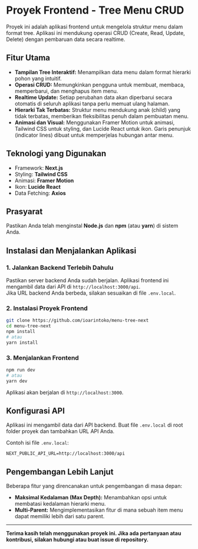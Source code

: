 
# Proyek Frontend - Tree Menu CRUD

Proyek ini adalah aplikasi frontend untuk mengelola struktur menu dalam format tree. Aplikasi ini mendukung operasi CRUD (Create, Read, Update, Delete) dengan pembaruan data secara realtime.

## Fitur Utama

- **Tampilan Tree Interaktif:** Menampilkan data menu dalam format hierarki pohon yang intuitif.
- **Operasi CRUD:** Memungkinkan pengguna untuk membuat, membaca, memperbarui, dan menghapus item menu.
- **Realtime Update:** Setiap perubahan data akan diperbarui secara otomatis di seluruh aplikasi tanpa perlu memuat ulang halaman.
- **Hierarki Tak Terbatas:** Struktur menu mendukung anak (child) yang tidak terbatas, memberikan fleksibilitas penuh dalam pembuatan menu.
- **Animasi dan Visual:** Menggunakan Framer Motion untuk animasi, Tailwind CSS untuk styling, dan Lucide React untuk ikon. Garis penunjuk (indicator lines) dibuat untuk memperjelas hubungan antar menu.

## Teknologi yang Digunakan

- Framework: **Next.js**
- Styling: **Tailwind CSS**
- Animasi: **Framer Motion**
- Ikon: **Lucide React**
- Data Fetching: **Axios**

## Prasyarat

Pastikan Anda telah menginstal **Node.js** dan **npm** (atau **yarn**) di sistem Anda.

## Instalasi dan Menjalankan Aplikasi

### 1. Jalankan Backend Terlebih Dahulu

Pastikan server backend Anda sudah berjalan. Aplikasi frontend ini mengambil data dari API di `http://localhost:3000/api`.  
Jika URL backend Anda berbeda, silakan sesuaikan di file `.env.local`.

### 2. Instalasi Proyek Frontend

```bash
git clone https://github.com/ioarintoko/menu-tree-next
cd menu-tree-next
npm install
# atau
yarn install
```

### 3. Menjalankan Frontend

```bash
npm run dev
# atau
yarn dev
```

Aplikasi akan berjalan di `http://localhost:3000`.

## Konfigurasi API

Aplikasi ini mengambil data dari API backend. Buat file `.env.local` di root folder proyek dan tambahkan URL API Anda.

Contoh isi file `.env.local`:

```env
NEXT_PUBLIC_API_URL=http://localhost:3000/api
```

## Pengembangan Lebih Lanjut

Beberapa fitur yang direncanakan untuk pengembangan di masa depan:

- **Maksimal Kedalaman (Max Depth):** Menambahkan opsi untuk membatasi kedalaman hierarki menu.
- **Multi-Parent:** Mengimplementasikan fitur di mana sebuah item menu dapat memiliki lebih dari satu parent.

---

**Terima kasih telah menggunakan proyek ini. Jika ada pertanyaan atau kontribusi, silakan hubungi atau buat issue di repository.**
